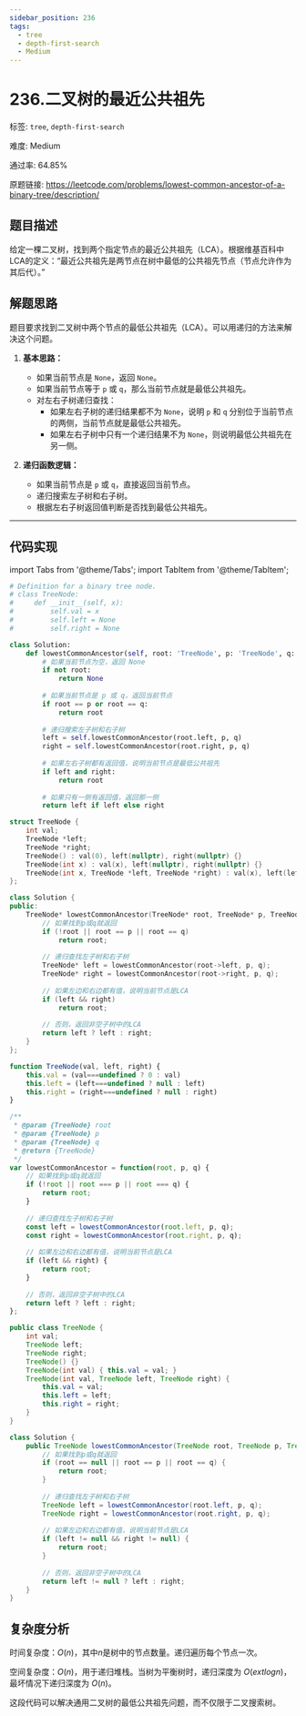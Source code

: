 ```yaml
---
sidebar_position: 236
tags:
  - tree
  - depth-first-search
  - Medium
---
```


# 236.二叉树的最近公共祖先

标签: `tree`, `depth-first-search`

难度: Medium

通过率: 64.85%

原题链接: https://leetcode.com/problems/lowest-common-ancestor-of-a-binary-tree/description/

## 题目描述
给定一棵二叉树，找到两个指定节点的最近公共祖先（LCA）。根据维基百科中LCA的定义：“最近公共祖先是两节点在树中最低的公共祖先节点（节点允许作为其后代）。”

## 解题思路

题目要求找到二叉树中两个节点的最低公共祖先（LCA）。可以用递归的方法来解决这个问题。

1. **基本思路：**
   - 如果当前节点是 `None`，返回 `None`。
   - 如果当前节点等于 `p` 或 `q`，那么当前节点就是最低公共祖先。
   - 对左右子树递归查找：
     - 如果左右子树的递归结果都不为 `None`，说明 `p` 和 `q` 分别位于当前节点的两侧，当前节点就是最低公共祖先。
     - 如果左右子树中只有一个递归结果不为 `None`，则说明最低公共祖先在另一侧。

2. **递归函数逻辑：**
   - 如果当前节点是 `p` 或 `q`，直接返回当前节点。
   - 递归搜索左子树和右子树。
   - 根据左右子树返回值判断是否找到最低公共祖先。

---

## 代码实现
import Tabs from '@theme/Tabs';
import TabItem from '@theme/TabItem';

<Tabs>
<TabItem value="python" label="Python">

```python
# Definition for a binary tree node.
# class TreeNode:
#     def __init__(self, x):
#         self.val = x
#         self.left = None
#         self.right = None

class Solution:
    def lowestCommonAncestor(self, root: 'TreeNode', p: 'TreeNode', q: 'TreeNode') -> 'TreeNode':
        # 如果当前节点为空，返回 None
        if not root:
            return None
        
        # 如果当前节点是 p 或 q，返回当前节点
        if root == p or root == q:
            return root
        
        # 递归搜索左子树和右子树
        left = self.lowestCommonAncestor(root.left, p, q)
        right = self.lowestCommonAncestor(root.right, p, q)
        
        # 如果左右子树都有返回值，说明当前节点是最低公共祖先
        if left and right:
            return root
        
        # 如果只有一侧有返回值，返回那一侧
        return left if left else right
```

</TabItem>
<TabItem value="cpp" label="C++">

```cpp
struct TreeNode {
    int val;
    TreeNode *left;
    TreeNode *right;
    TreeNode() : val(0), left(nullptr), right(nullptr) {}
    TreeNode(int x) : val(x), left(nullptr), right(nullptr) {}
    TreeNode(int x, TreeNode *left, TreeNode *right) : val(x), left(left), right(right) {}
};

class Solution {
public:
    TreeNode* lowestCommonAncestor(TreeNode* root, TreeNode* p, TreeNode* q) {
        // 如果找到p或q就返回
        if (!root || root == p || root == q)
            return root;
        
        // 递归查找左子树和右子树
        TreeNode* left = lowestCommonAncestor(root->left, p, q);
        TreeNode* right = lowestCommonAncestor(root->right, p, q);
        
        // 如果左边和右边都有值，说明当前节点是LCA
        if (left && right)
            return root;
        
        // 否则，返回非空子树中的LCA
        return left ? left : right;
    }
};
```

</TabItem>
<TabItem value="javascript" label="JavaScript">

```javascript
function TreeNode(val, left, right) {
    this.val = (val===undefined ? 0 : val)
    this.left = (left===undefined ? null : left)
    this.right = (right===undefined ? null : right)
}

/**
 * @param {TreeNode} root
 * @param {TreeNode} p
 * @param {TreeNode} q
 * @return {TreeNode}
 */
var lowestCommonAncestor = function(root, p, q) {
    // 如果找到p或q就返回
    if (!root || root === p || root === q) {
        return root;
    }
    
    // 递归查找左子树和右子树
    const left = lowestCommonAncestor(root.left, p, q);
    const right = lowestCommonAncestor(root.right, p, q);
    
    // 如果左边和右边都有值，说明当前节点是LCA
    if (left && right) {
        return root;
    }
    
    // 否则，返回非空子树中的LCA
    return left ? left : right;
};
```

</TabItem>
<TabItem value="java" label="Java">

```java
public class TreeNode {
    int val;
    TreeNode left;
    TreeNode right;
    TreeNode() {}
    TreeNode(int val) { this.val = val; }
    TreeNode(int val, TreeNode left, TreeNode right) {
        this.val = val;
        this.left = left;
        this.right = right;
    }
}

class Solution {
    public TreeNode lowestCommonAncestor(TreeNode root, TreeNode p, TreeNode q) {
        // 如果找到p或q就返回
        if (root == null || root == p || root == q) {
            return root;
        }
        
        // 递归查找左子树和右子树
        TreeNode left = lowestCommonAncestor(root.left, p, q);
        TreeNode right = lowestCommonAncestor(root.right, p, q);
        
        // 如果左边和右边都有值，说明当前节点是LCA
        if (left != null && right != null) {
            return root;
        }
        
        // 否则，返回非空子树中的LCA
        return left != null ? left : right;
    }
}
```

</TabItem>
</Tabs>

## 复杂度分析
时间复杂度：$O(n)$，其中$n$是树中的节点数量。递归遍历每个节点一次。  
  
空间复杂度：$O(n)$，用于递归堆栈。当树为平衡树时，递归深度为 $O(	ext{log}n)$，最坏情况下递归深度为 $O(n)$。

这段代码可以解决通用二叉树的最低公共祖先问题，而不仅限于二叉搜索树。